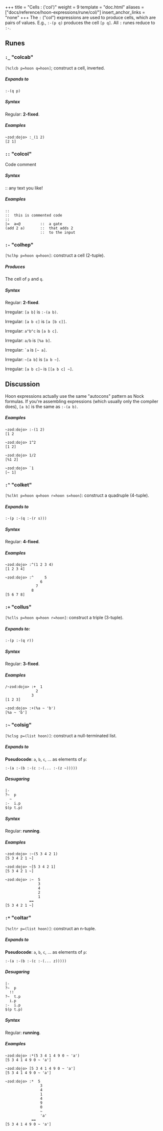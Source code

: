 +++
title = "Cells : ('col')"
weight = 9
template = "doc.html"
aliases = ["docs/reference/hoon-expressions/rune/col/"]
insert_anchor_links = "none"
+++
The `:` ("col") expressions are used to produce cells, which are pairs of values.  E.g., `:-(p q)` produces the cell `[p q]`.  All `:` runes reduce to `:-`.

## Runes

### `:_` "colcab"

`[%clcb p=hoon q=hoon]`; construct a cell, inverted.

##### Expands to

```hoon
:-(q p)
```

##### Syntax

Regular: **2-fixed**.

##### Examples

```
~zod:dojo> :_(1 2)
[2 1]
```

### `::` "colcol"

Code comment

##### Syntax

::  any text you like!

##### Examples

```hoon
::
::  this is commented code
::
|=  a=@         ::  a gate
(add 2 a)       ::  that adds 2
                ::  to the input
```

### `:-` "colhep"

`[%clhp p=hoon q=hoon]`: construct a cell (2-tuple).

##### Produces

The cell of `p` and `q`.

##### Syntax

Regular: **2-fixed**.

Irregular: `[a b]` is `:-(a b)`.

Irregular: `[a b c]` is `[a [b c]]`.

Irregular: `a^b^c` is `[a b c]`.

Irregular: `a/b` is `[%a b]`.

Irregular: `` `a `` is `[~ a]`.

Irregular: `~[a b]` is `[a b ~]`.

Irregular: `[a b c]~` is `[[a b c] ~]`.

## Discussion

Hoon expressions actually use the same "autocons" pattern as Nock
formulas.  If you're assembling expressions (which usually only the
compiler does), `[a b]` is the same as `:-(a b)`.

##### Examples

```
~zod:dojo> :-(1 2)
[1 2

~zod:dojo> 1^2
[1 2]

~zod:dojo> 1/2
[%1 2]

~zod:dojo> `1
[~ 1]
```

### `:^` "colket"

`[%clkt p=hoon q=hoon r=hoon s=hoon]`: construct a quadruple (4-tuple).

##### Expands to

```hoon
:-(p :-(q :-(r s)))
```

##### Syntax

Regular: **4-fixed**.

##### Examples

```
~zod:dojo> :^(1 2 3 4)
[1 2 3 4]

~zod:dojo> :^     5
                6
              7
            8
[5 6 7 8]
```

### `:+` "collus"


`[%clls p=hoon q=hoon r=hoon]`: construct a triple (3-tuple).

##### Expands to:

```hoon
:-(p :-(q r))
```

##### Syntax

Regular: **3-fixed**.

##### Examples

```
/~zod:dojo> :+  1
              2
            3
[1 2 3]

~zod:dojo> :+(%a ~ 'b')
[%a ~ 'b']
```

### `:~` "colsig"

`[%clsg p=(list hoon)]`: construct a null-terminated list.

##### Expands to

**Pseudocode**: `a`, `b`, `c`, ... as elements of `p`:

```hoon
:-(a :-(b :-(c :-(... :-(z ~)))))
```

##### Desugaring

```hoon
|-
?~  p
  ~
:-  i.p
$(p t.p)
```

##### Syntax

Regular: **running**.

##### Examples

```
~zod:dojo> :~(5 3 4 2 1)
[5 3 4 2 1 ~]

~zod:dojo> ~[5 3 4 2 1]
[5 3 4 2 1 ~]

~zod:dojo> :~  5
               3
               4
               2
               1
           ==
[5 3 4 2 1 ~]
```

### `:*` "coltar"

`[%cltr p=(list hoon)]`: construct an n-tuple.

##### Expands to

**Pseudocode**: `a`, `b`, `c`, ... as elements of `p`:

```hoon
:-(a :-(b :-(c :-(... z)))))
```

##### Desugaring

```hoon
|-
?~  p
  !!
?~  t.p
  i.p
:-  i.p
$(p t.p)
```

##### Syntax

Regular: **running**.

##### Examples

```
~zod:dojo> :*(5 3 4 1 4 9 0 ~ 'a')
[5 3 4 1 4 9 0 ~ 'a']

~zod:dojo> [5 3 4 1 4 9 0 ~ 'a']
[5 3 4 1 4 9 0 ~ 'a']

~zod:dojo> :*  5
                3
                4
                1
                4
                9
                0
                ~
                'a'
            ==
[5 3 4 1 4 9 0 ~ 'a']
```
